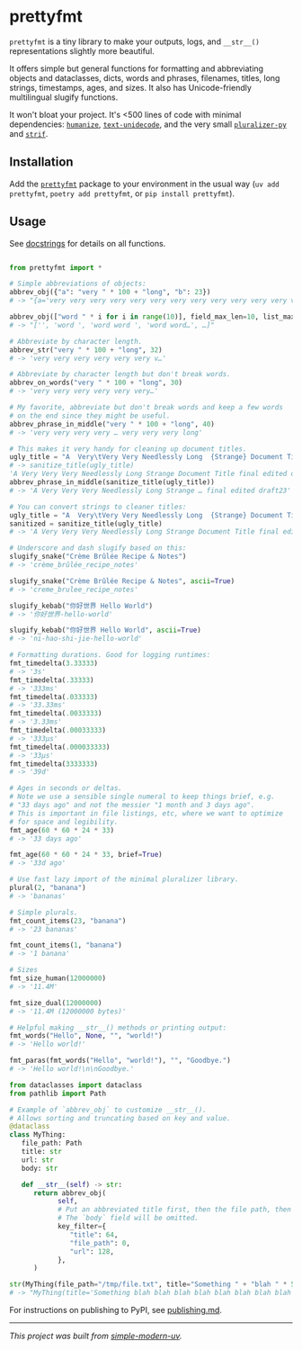 # prettyfmt

`prettyfmt` is a tiny library to make your outputs, logs, and `__str__()`
representations slightly more beautiful.

It offers simple but general functions for formatting and abbreviating objects and
dataclasses, dicts, words and phrases, filenames, titles, long strings, timestamps,
ages, and sizes. It also has Unicode-friendly multilingual slugify functions.

It won't bloat your project.
It's <500 lines of code with minimal dependencies:
[`humanize`](https://github.com/python-humanize/humanize),
[`text-unidecode`](https://github.com/kmike/text-unidecode), and the very small
[`pluralizer-py`](https://github.com/weixu365/pluralizer-py) and
[`strif`](https://github.com/jlevy/strif).

## Installation

Add the [`prettyfmt`](https://pypi.org/project/prettyfmt/) package to your environment
in the usual way (`uv add prettyfmt`, `poetry add prettyfmt`, or `pip install
prettyfmt`).

## Usage

See
[docstrings](https://github.com/jlevy/prettyfmt/blob/main/src/prettyfmt/prettyfmt.py)
for details on all functions.

```python

from prettyfmt import *

# Simple abbreviations of objects:
abbrev_obj({"a": "very " * 100 + "long", "b": 23})
# -> "{a='very very very very very very very very very very very very ver…', b=23}"

abbrev_obj(["word " * i for i in range(10)], field_max_len=10, list_max_len=4)
# -> "['', 'word ', 'word word ', 'word word…', …]"

# Abbreviate by character length.
abbrev_str("very " * 100 + "long", 32)
# -> 'very very very very very very v…'

# Abbreviate by character length but don't break words.
abbrev_on_words("very " * 100 + "long", 30)
# -> 'very very very very very very…'

# My favorite, abbreviate but don't break words and keep a few words
# on the end since they might be useful.
abbrev_phrase_in_middle("very " * 100 + "long", 40)
# -> 'very very very very … very very very long'

# This makes it very handy for cleaning up document titles.
ugly_title = "A  Very\tVery Very Needlessly Long  {Strange} Document Title [final edited draft23]"
# -> sanitize_title(ugly_title)
'A Very Very Very Needlessly Long Strange Document Title final edited draft23'
abbrev_phrase_in_middle(sanitize_title(ugly_title))
# -> 'A Very Very Very Needlessly Long Strange … final edited draft23'

# You can convert strings to cleaner titles:
ugly_title = "A  Very\tVery Very Needlessly Long  {Strange} Document Title [final edited draft23]"
sanitized = sanitize_title(ugly_title)
# -> 'A Very Very Very Needlessly Long Strange Document Title final edited draft23'

# Underscore and dash slugify based on this:
slugify_snake("Crème Brûlée Recipe & Notes")
# -> 'crème_brûlée_recipe_notes'

slugify_snake("Crème Brûlée Recipe & Notes", ascii=True)
# -> 'creme_brulee_recipe_notes'

slugify_kebab("你好世界 Hello World")
# -> '你好世界-hello-world'

slugify_kebab("你好世界 Hello World", ascii=True)
# -> 'ni-hao-shi-jie-hello-world'

# Formatting durations. Good for logging runtimes:
fmt_timedelta(3.33333)
# -> '3s'
fmt_timedelta(.33333)
# -> '333ms'
fmt_timedelta(.033333)
# -> '33.33ms'
fmt_timedelta(.0033333)
# -> '3.33ms'
fmt_timedelta(.00033333)
# -> '333µs'
fmt_timedelta(.000033333)
# -> '33µs'
fmt_timedelta(3333333)
# -> '39d'

# Ages in seconds or deltas.
# Note we use a sensible single numeral to keep things brief, e.g.
# "33 days ago" and not the messier "1 month and 3 days ago".
# This is important in file listings, etc, where we want to optimize
# for space and legibility.
fmt_age(60 * 60 * 24 * 33)
# -> '33 days ago'

fmt_age(60 * 60 * 24 * 33, brief=True)
# -> '33d ago'

# Use fast lazy import of the minimal pluralizer library.
plural(2, "banana")
# -> 'bananas'

# Simple plurals.
fmt_count_items(23, "banana")
# -> '23 bananas'

fmt_count_items(1, "banana")
# -> '1 banana'

# Sizes
fmt_size_human(12000000)
# -> '11.4M'

fmt_size_dual(12000000)
# -> '11.4M (12000000 bytes)'

# Helpful making __str__() methods or printing output:
fmt_words("Hello", None, "", "world!")
# -> 'Hello world!'

fmt_paras(fmt_words("Hello", "world!"), "", "Goodbye.")
# -> 'Hello world!\n\nGoodbye.'

from dataclasses import dataclass
from pathlib import Path

# Example of `abbrev_obj` to customize __str__().
# Allows sorting and truncating based on key and value.
@dataclass
class MyThing:
   file_path: Path
   title: str
   url: str
   body: str

   def __str__(self) -> str:
      return abbrev_obj(
            self,
            # Put an abbreviated title first, then the file path, then the url.
            # The `body` field will be omitted.
            key_filter={
               "title": 64,
               "file_path": 0,
               "url": 128,
            },
      )

str(MyThing(file_path="/tmp/file.txt", title="Something " + "blah " * 50, url="https://www.example.com", body="..."))
# -> "MyThing(title='Something blah blah blah blah blah blah blah blah blah blah blah…', file_path=/tmp/file.txt, url=https://www.example.com)"
```

For instructions on publishing to PyPI, see [publishing.md](publishing.md).

* * *

*This project was built from
[simple-modern-uv](https://github.com/jlevy/simple-modern-uv).*
